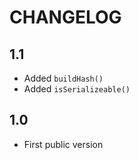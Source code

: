 CHANGELOG
=========

1.1
---

 * Added `buildHash()`
 * Added `isSerializeable()`

1.0
---

 * First public version